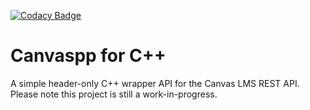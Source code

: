[![Codacy Badge](https://app.codacy.com/project/badge/Grade/777ac6e8b071467597500c6098a6e1f3)](https://www.codacy.com/manual/asuradev99/Canvaspp?utm_source=github.com&amp;utm_medium=referral&amp;utm_content=asuradev99/Canvaspp&amp;utm_campaign=Badge_Grade)
# Canvaspp for C++
A simple header-only C++ wrapper API for the Canvas LMS REST API. 
Please note this project is still a work-in-progress.
